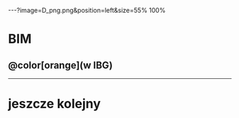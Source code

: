 ---?image=D_png.png&position=left&size=55% 100%
# BIM
## @color[orange](w IBG)

---
# jeszcze kolejny
